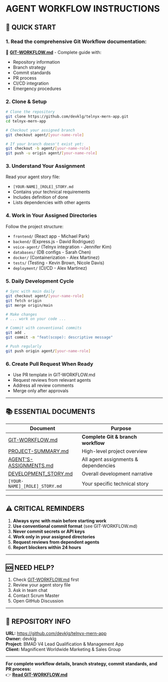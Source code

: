 # AGENT WORKFLOW INSTRUCTIONS

## 🚀 **QUICK START**

### **1. Read the comprehensive Git Workflow documentation:**
📖 **[GIT-WORKFLOW.md](./GIT-WORKFLOW.md)** - Complete guide with:
- Repository information
- Branch strategy
- Commit standards
- PR process
- CI/CD integration
- Emergency procedures

### **2. Clone & Setup**
```bash
# Clone the repository
git clone https://github.com/devklg/telnyx-mern-app.git
cd telnyx-mern-app

# Checkout your assigned branch
git checkout agent/[your-name-role]

# If your branch doesn't exist yet:
git checkout -b agent/[your-name-role]
git push -u origin agent/[your-name-role]
```

### **3. Understand Your Assignment**
Read your agent story file:
- `[YOUR-NAME]_[ROLE]_STORY.md`
- Contains your technical requirements
- Includes definition of done
- Lists dependencies with other agents

### **4. Work in Your Assigned Directories**
Follow the project structure:
- `frontend/` (React app - Michael Park)
- `backend/` (Express.js - David Rodriguez)
- `voice-agent/` (Telnyx integration - Jennifer Kim)
- `databases/` (DB configs - Sarah Chen)
- `docker/` (Containerization - Alex Martinez)
- `tests/` (Testing - Kevin Brown, Nicole Davis)
- `deployment/` (CI/CD - Alex Martinez)

### **5. Daily Development Cycle**
```bash
# Sync with main daily
git checkout agent/[your-name-role]
git fetch origin
git merge origin/main

# Make changes
# ... work on your code ...

# Commit with conventional commits
git add .
git commit -m "feat(scope): descriptive message"

# Push regularly
git push origin agent/[your-name-role]
```

### **6. Create Pull Request When Ready**
- Use PR template in GIT-WORKFLOW.md
- Request reviews from relevant agents
- Address all review comments
- Merge only after approvals

---

## 📚 **ESSENTIAL DOCUMENTS**

| Document | Purpose |
|----------|---------|
| [GIT-WORKFLOW.md](./GIT-WORKFLOW.md) | **Complete Git & branch workflow** |
| [PROJECT-SUMMARY.md](./PROJECT-SUMMARY.md) | High-level project overview |
| [AGENT'S-ASSIGNMENTS.md](./AGENT'S-ASSIGNMENTS.md) | All agent assignments & dependencies |
| [DEVELOPMENT_STORY.md](./DEVELOPMENT_STORY.md) | Overall development narrative |
| `[YOUR-NAME]_[ROLE]_STORY.md` | Your specific technical story |

---

## ⚠️ **CRITICAL REMINDERS**

1. **Always sync with main before starting work**
2. **Use conventional commit format** (see GIT-WORKFLOW.md)
3. **Never commit secrets or API keys**
4. **Work only in your assigned directories**
5. **Request reviews from dependent agents**
6. **Report blockers within 24 hours**

---

## 🆘 **NEED HELP?**

1. Check [GIT-WORKFLOW.md](./GIT-WORKFLOW.md) first
2. Review your agent story file
3. Ask in team chat
4. Contact Scrum Master
5. Open GitHub Discussion

---

## 🎯 **REPOSITORY INFO**

**URL:** https://github.com/devklg/telnyx-mern-app  
**Owner:** devklg  
**Project:** BMAD V4 Lead Qualification & Management App  
**Client:** Magnificent Worldwide Marketing & Sales Group

---

**For complete workflow details, branch strategy, commit standards, and PR process:**  
👉 **[Read GIT-WORKFLOW.md](./GIT-WORKFLOW.md)**